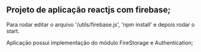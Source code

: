 ## Projeto de aplicação reactjs com firebase;

Para rodar editar o arquivo '/utils/firebase.js', 'npm install' e depois rodar o start.

Aplicação possui implementação do módulo FireStorage e Authentication;